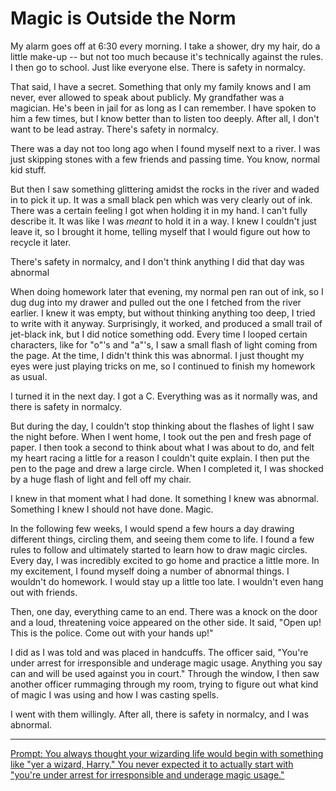 # Magic is Outside the Norm

My alarm goes off at 6:30 every morning.
I take a shower, dry my hair, do a little make-up -- but not too much because it's technically against the rules.
I then go to school.
Just like everyone else.
There is safety in normalcy.

That said, I have a secret.
Something that only my family knows and I am never, ever allowed to speak about publicly.
My grandfather was a magician.
He's been in jail for as long as I can remember.
I have spoken to him a few times, but I know better than to listen too deeply.
After all, I don't want to be lead astray.
There's safety in normalcy.

There was a day not too long ago when I found myself next to a river.
I was just skipping stones with a few friends and passing time.
You know, normal kid stuff.

But then I saw something glittering amidst the rocks in the river and waded in to pick it up.
It was a small black pen which was very clearly out of ink.
There was a certain feeling I got when holding it in my hand.
I can't fully describe it.
It was like I was *meant* to hold it in a way.
I knew I couldn't just leave it, so I brought it home, telling myself that I would figure out how to recycle it later.

There's safety in normalcy, and I don't think anything I did that day was abnormal

When doing homework later that evening, my normal pen ran out of ink, so I dug dug into my drawer and pulled out the one I fetched from the river earlier. 
I knew it was empty, but without thinking anything too deep, I tried to write with it anyway.
Surprisingly, it worked, and produced a small trail of jet-black ink, but I did notice something odd.
Every time I looped certain characters, like for "o"'s and "a"'s, I saw a small flash of light coming from the page.
At the time, I didn't think this was abnormal.
I just thought my eyes were just playing tricks on me, so I continued to finish my homework as usual.

I turned it in the next day.
I got a C.
Everything was as it normally was, and there is safety in normalcy.

But during the day, I couldn't stop thinking about the flashes of light I saw the night before.
When I went home, I took out the pen and fresh page of paper.
I then took a second to think about what I was about to do, and felt my heart racing a little for a reason I couldn't quite explain.
I then put the pen to the page and drew a large circle.
When I completed it, I was shocked by a huge flash of light and fell off my chair.

I knew in that moment what I had done.
It something I knew was abnormal.
Something I knew I should not have done.
Magic.

In the following few weeks, I would spend a few hours a day drawing different things, circling them, and seeing them come to life. 
I found a few rules to follow and ultimately started to learn how to draw magic circles.
Every day, I was incredibly excited to go home and practice a little more.
In my excitement, I found myself doing a number of abnormal things.
I wouldn't do homework.
I would stay up a little too late.
I wouldn't even hang out with friends.

Then, one day, everything came to an end.
There was a knock on the door and a loud, threatening voice appeared on the other side.
It said, "Open up! This is the police. Come out with your hands up!"

I did as I was told and was placed in handcuffs.
The officer said, "You're under arrest for irresponsible and underage magic usage. Anything you say can and will be used against you in court."
Through the window, I then saw another officer rummaging through my room, trying to figure out what kind of magic I was using and how I was casting spells.

I went with them willingly.
After all, there is safety in normalcy, and I was abnormal.

---
[Prompt: You always thought your wizarding life would begin with something like "yer a wizard, Harry." You never expected it to actually start with "you're under arrest for irresponsible and underage magic usage."](https://www.reddit.com/r/WritingPrompts/comments/1jr3qum/wp_you_always_thought_your_wizarding_life_would/)
